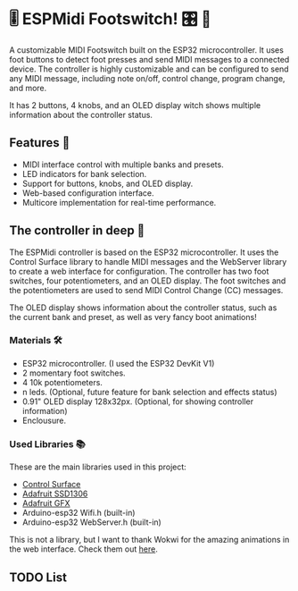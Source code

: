 # 🎚️ ESPMidi Footswitch! 🎛️ 🎸

A customizable MIDI Footswitch built on the ESP32 microcontroller. It uses foot buttons to detect foot presses and send MIDI messages to a connected device. The controller is highly customizable and can be configured to send any MIDI message, including note on/off, control change, program change, and more.

It has 2 buttons, 4 knobs, and an OLED display witch shows multiple information about the controller status.

## Features 🚀

- MIDI interface control with multiple banks and presets.
- LED indicators for bank selection.
- Support for buttons, knobs, and OLED display.
- Web-based configuration interface.
- Multicore implementation for real-time performance.

## The controller in deep 🤖

The ESPMidi controller is based on the ESP32 microcontroller. It uses the Control Surface library to handle MIDI messages and the WebServer library to create a web interface for configuration. The controller has two foot switches, four potentiometers, and an OLED display. The foot switches and the potentiometers are used to send MIDI Control Change (CC) messages.

The OLED display shows information about the controller status, such as the current bank and preset, as well as very fancy boot animations!

### Materials 🛠️

- ESP32 microcontroller. (I used the ESP32 DevKit V1)
- 2 momentary foot switches.
- 4 10k potentiometers.
- n leds. (Optional, future feature for bank selection and effects status)
- 0.91" OLED display 128x32px. (Optional, for showing controller information)
- Enclousure.

### Used Libraries 📚

These are the main libraries used in this project:

- [Control Surface](https://tttapa.github.io/Control-Surface-doc/Doxygen/index.html)
- [Adafruit SSD1306](https://github.com/adafruit/Adafruit_SSD1306)
- [Adafruit GFX](https://github.com/adafruit/Adafruit-GFX-Library)
- Arduino-esp32 Wifi.h (built-in)
- Arduino-esp32 WebServer.h (built-in)

This is not a library, but I want to thank Wokwi for the amazing animations in the web interface. Check them out [here](https://wokwi.com/animatior).

## TODO List
